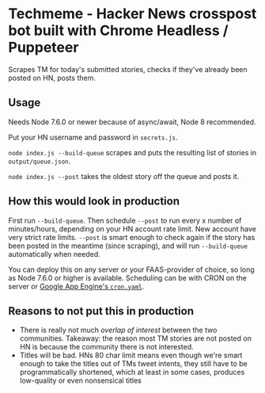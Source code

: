 # Techmeme - Hacker News crosspost bot built with Chrome Headless / Puppeteer

Scrapes TM for today's submitted stories, checks if they've already been posted on HN, posts them.

## Usage

Needs Node 7.6.0 or newer because of async/await, Node 8 recommended.

Put your HN username and password in `secrets.js`.

`node index.js --build-queue` scrapes and puts the resulting list of stories in `output/queue.json`.

`node index.js --post` takes the oldest story off the queue and posts it.

## How this would look in production

First run `--build-queue`. Then schedule `--post` to run every x number of minutes/hours, depending on your HN account rate limit. New account have very strict rate limits. `--post` is smart enough to check again if the story has been posted in the meantime (since scraping), and will run `--build-queue` automatically when needed.

You can deploy this on any server or your FAAS-provider of choice, so long as Node 7.6.0 or higher is available. Scheduling can be with CRON on the server or [Google App Engine's `cron.yaml`](https://cloud.google.com/appengine/docs/flexible/nodejs/scheduling-jobs-with-cron-yaml).

## Reasons to not put this in production

- There is really not much *overlap of interest* between the two communities. Takeaway: the reason most TM stories are not posted on HN is because the community there is not interested.
- Titles will be bad. HNs 80 char limit means even though we're smart enough to take the titles out of TMs tweet intents, they still have to be programmatically shortened, which at least in some cases, produces low-quality or even nonsensical titles


